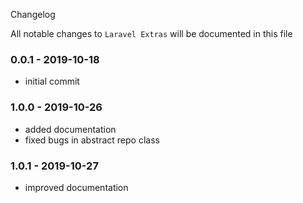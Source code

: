Changelog

All notable changes to `Laravel Extras` will be documented in this file

### 0.0.1 - 2019-10-18
- initial commit

### 1.0.0 - 2019-10-26
- added documentation
- fixed bugs in abstract repo class

### 1.0.1 - 2019-10-27
- improved documentation